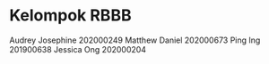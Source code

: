# Kelompok RBBB

Audrey Josephine 202000249
Matthew Daniel 202000673
Ping Ing 201900638
Jessica Ong 202000204
